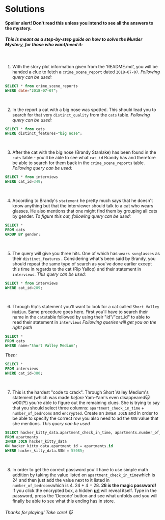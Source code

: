 # Solutions

#### Spoiler alert! Don't read this unless you intend to see all the answers to the mystery.
##### This is meant as a step-by-step guide on how to solve the Murder Mystery, for those who want/need it:

<br>

1. With the story plot information given from the 'README.md', you will be handed a clue to fetch a ```crime_scene_report``` dated ```2018-07-07```.
*Following query can be used:*
```sql
SELECT * from crime_scene_reports
WHERE date="2018-07-07";
```
<br>

2. In the report a cat with a big nose was spotted. This should lead you to search for that very ```distinct_quality``` from the ```cats``` table.
*Following query can be used:*
```sql
SELECT * from cats
WHERE distinct_features="big nose";
```
<br>

3. After the cat with the big nose (Brandy Stanlake) has been found in the ```cats``` table - you'll be able to see what ```cat_id``` Brandy has and therefore be able to search for them back in the ```crime_scene_reports``` table.
*Following query can be used:*
```sql
SELECT * from interviews
WHERE cat_id=349;
```
<br>

4. According to Brandy's ```statement``` he pretty much says that he doesn't know anything but that the interviewer should talk to a cat who wears glasses.
He also mentions that one might find them by grouping all cats by gender.
*To figure this out, following query can be used:*
```sql
SELECT *
FROM cats
GROUP BY gender;
```
<br>

5. The query will give you three hits. One of which has ```wears sunglasses``` as their ```distinct_features``` .
Considering what's been said by Brandy, you should repeat the same type of search as you've done earlier except this time in regards to the cat (Rip Yallop) and their statement in ```interviews```.
*This query can be used:*
```sql
SELECT * from interviews
WHERE cat_id=209;
```
<br>

6. Through Rip's statement you'll want to look for a cat called ```Short Valley Medium```. Same procedure goes here. First you'll have to search their name in the ```cats```table followed by using their "id"/"cat_id" to able to read their statement in ```ìnterviews```
*Following queries will get you on the right path*
```sql
SELECT * 
FROM cats
WHERE name="Short Valley Medium";
```
*Then:*
```sql
SELECT * 
FROM interviews
WHERE cat_id=380;
```
<br>

7. This is the hardest "code to crack". Through Short Valley Medium's statement (which was made *before* Yam-Yam's even disappeared:scream_cat: w00t?!) you're able to figure out the remaining clues.
She is trying to say that you should select three columns: ```apartment_check_in_time``` + ```number_of_bedrooms``` and ```encrypted```.
Create an ```ÌNNER JOIN``` and in order to be able to specify the correct row you also need to ad the ```SSN``` value that she mentions.
*This query can be used*
```sql
SELECT hacker_kitty_data.apartment_check_in_time, apartments.number_of_bedrooms, hacker_kitty_data.encrypted
FROM apartments
INNER JOIN hacker_kitty_data
ON hacker_kitty_data.apartment_id = apartments.id
WHERE hacker_kitty_data.SSN = 55085;
```
<br>

8. In order to get the correct password you'll have to use simple math addition by taking the value listed on ```apartment_check_in_time```which is 24 and then just add the value next to it listed in ```number_of_bedrooms```which is 4. 24 + 4 = 28. **28 is the magic password!**
If you click the encrypted box, a hidden [**url**](https://tools.knowledgewalls.com/online-secret-message-encoder-decoder?mi=WkxaSG5ZeEpabjg1d2MvSk9wejJYZz09Ojq6p34z97EEz3KL9lGwX2ri) will reveal itself. Type in the password, press the 'Decode' button and see what unfolds and you will finally be able to see what this ending has in store.

###### Thanks for playing! Take care! :smiley_cat:
